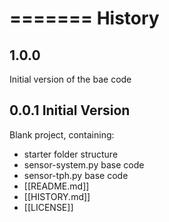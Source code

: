 =======
History
=======

1.0.0
-------------------------------------

Initial version of the bae code


0.0.1 Initial Version
-------------------------------------
Blank project, containing:

- starter folder structure
- sensor-system.py base code
- sensor-tph.py base code
- [[README.md]]
- [[HISTORY.md]]
- [[LICENSE]]
